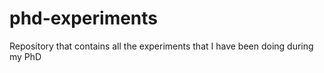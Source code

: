# phd-experiments
Repository that contains all the experiments that I have been doing during my PhD
